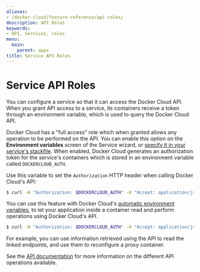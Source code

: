 ```yaml
---
aliases:
- /docker-cloud/feature-reference/api-roles/
description: API Roles
keywords:
- API, Services, roles
menu:
  main:
    parent: apps
title: Service API Roles
---
```


# Service API Roles

You can configure a service so that it can access the Docker Cloud API. When you
grant API access to a service, its containers receive a token through an
environment variable, which is used to query the Docker Cloud API.

Docker Cloud has a "full access" role which when granted allows any operation
to be performed on the API. You can enable this option on the **Environment variables** screen of the Service wizard, or [specify it in your service's stackfile](stack-yaml-reference.md#roles). When enabled, Docker Cloud generates an authorization token for the
service's containers which is stored in an environment variable called
`DOCKERCLOUD_AUTH`.

Use this variable to set the `Authorization` HTTP header when calling
Docker Cloud's API:

```bash
$ curl -H "Authorization: $DOCKERCLOUD_AUTH" -H "Accept: application/json" https://cloud.docker.com/api/app/v1/service/
```

You can use this feature with Docker Cloud's [automatic environment variables](service-links.md), to let your application inside a container read and perform operations using Docker Cloud's API.

```bash
$ curl -H "Authorization: $DOCKERCLOUD_AUTH" -H "Accept: application/json" $WEB_DOCKERCLOUD_API_URL
```

For example, you can use information retrieved using the API to read the linked
endpoints, and use them to reconfigure a proxy container.

See the [API documentation](/apidocs/docker-cloud.md) for more information on the different API operations available.
